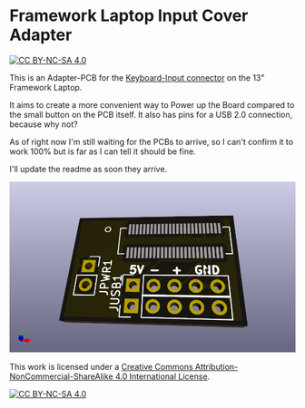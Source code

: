 # Framework Laptop Input Cover Adapter

[![CC BY-NC-SA 4.0][cc-by-nc-sa-shield]][cc-by-nc-sa]

This is an Adapter-PCB for the [Keyboard-Input connector](https://github.com/FrameworkComputer/Framework-Laptop-13/blob/main/Electrical/Pinouts.md#input-cover-interface) on the 13" Framework Laptop.

It aims to create a more convenient way to Power up the Board compared to the small button on the PCB itself. It also has pins for a USB 2.0 connection, because why not?

As of right now I'm still waiting for the PCBs to arrive, so I can't confirm it to work 100% but is far as I can tell it should be fine.

I'll update the readme as soon they arrive.

![Screenshot of the rendering of the PCB](keyboardbreakout2_framework.png)

This work is licensed under a
[Creative Commons Attribution-NonCommercial-ShareAlike 4.0 International License][cc-by-nc-sa].

[![CC BY-NC-SA 4.0][cc-by-nc-sa-image]][cc-by-nc-sa]

[cc-by-nc-sa]: http://creativecommons.org/licenses/by-nc-sa/4.0/
[cc-by-nc-sa-image]: https://licensebuttons.net/l/by-nc-sa/4.0/88x31.png
[cc-by-nc-sa-shield]: https://img.shields.io/badge/License-CC%20BY--NC--SA%204.0-lightgrey.svg